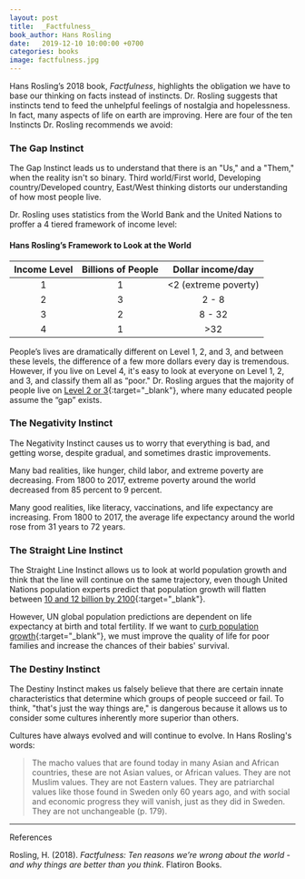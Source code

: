 ```yaml
---
layout: post
title:  _Factfulness_
book_author: Hans Rosling
date:   2019-12-10 10:00:00 +0700
categories: books
image: factfulness.jpg
---
```


Hans Rosling’s 2018 book, _Factfulness_,
highlights the obligation we have to base our thinking on facts instead of
instincts. Dr. Rosling suggests that instincts tend to feed the unhelpful feelings of nostalgia and hopelessness. In fact, many
aspects of life on earth are improving. Here are four of the ten Instincts Dr. Rosling recommends we avoid:

### The Gap Instinct

The Gap Instinct leads us to understand that there is an "Us," and a "Them," when the reality isn't so binary. Third world/First world, Developing country/Developed country, East/West thinking distorts our understanding of how most people live.

Dr. Rosling uses statistics from the World Bank and the United Nations to proffer a 4 tiered framework of income level:

#### Hans Rosling’s Framework to Look at the World

| Income Level | Billions of People | Dollar income/day |
|:---:|:---:|:---:|
| 1 | 1 | <2 (extreme poverty) |
| 2 | 3 | 2 - 8 |
| 3 | 2 | 8 - 32 |
| 4 | 1 | >32 |

People’s lives are dramatically different on Level 1, 2, and 3, and between these levels, the difference of a few more dollars every day is tremendous. However, if you live on Level 4, it's easy to look at everyone on Level 1, 2, and 3, and classify them all as “poor." Dr. Rosling argues that the majority of people live on [Level 2 or 3](https://www.gapminder.org/answers/how-many-are-rich-and-how-many-are-poor/){:target="_blank"}, where many educated people assume the “gap” exists.

### The Negativity Instinct

The Negativity Instinct causes us to worry that everything is bad, and getting worse, despite gradual, and sometimes drastic improvements.

Many bad realities, like hunger, child labor, and extreme poverty are decreasing. From 1800 to 2017, extreme poverty around the world decreased from 85 percent to 9 percent.

Many good realities, like literacy, vaccinations, and life expectancy are increasing. From 1800 to 2017, the average life expectancy around the world rose from 31 years to 72 years.

### The Straight Line Instinct

The Straight Line Instinct allows us to look at world population growth and think that the line will continue on the same trajectory, even though United Nations population experts predict that population growth will flatten between [10 and 12 billion by 2100](https://population.un.org/wpp/Graphs/Probabilistic/POP/TOT/900){:target="_blank"}.

However, UN global population predictions are dependent on life expectancy at birth and total fertility. If we want to [curb population growth](https://www.gapminder.org/answers/will-saving-poor-children-lead-to-overpopulation/){:target="_blank"}, we must improve the quality of life for poor families and increase the chances of their babies' survival.

### The Destiny Instinct

The Destiny Instinct makes us falsely believe that there are certain innate characteristics that determine which groups of people succeed or fail. To think, "that's just the way things are," is dangerous because it allows us to consider some cultures inherently more superior than others.

Cultures have always evolved and will continue to evolve. In Hans Rosling's words:

> The macho values that are found today in many Asian and African countries, these are not Asian values, or African values. They are not Muslim values. They are not Eastern values. They are patriarchal values like those found in Sweden only 60 years ago, and with social and economic progress they will vanish, just as they did in Sweden. They are not unchangeable (p. 179).

---
References

Rosling, H. (2018). _Factfulness: Ten reasons we’re wrong about the world - and why things are better than you think_. Flatiron Books.
